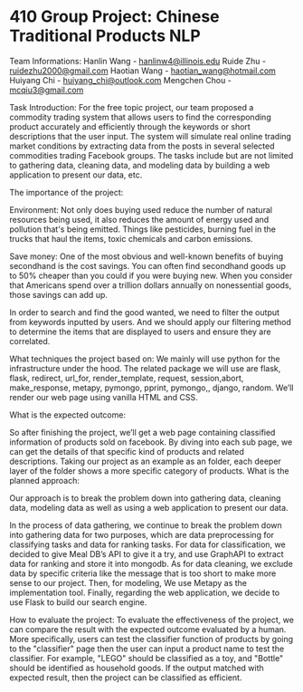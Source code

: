 # 410 Group Project: Chinese Traditional Products NLP


Team Informations:
Hanlin Wang - hanlinw4@illinois.edu 
Ruide Zhu - ruidezhu2000@gmail.com
Haotian Wang - haotian_wang@hotmail.com
Huiyang Chi - huiyang_chi@outlook.com
Mengchen Chou - mcqiu3@gmail.com


Task Introduction:
For the free topic project, our team proposed a commodity trading system that allows users to find the corresponding product accurately  and efficiently through the keywords or short descriptions that the user input. The system will simulate real online trading market conditions by extracting data from the posts in several selected commodities trading Facebook groups. The tasks include but are not limited to gathering data, cleaning data, and modeling data by building a web application to present our data, etc.

The importance of the project:

Environment:
Not only does buying used reduce the number of natural resources being used, it also reduces the amount of energy used and pollution that's being emitted. Things like pesticides, burning fuel in the trucks that haul the items, toxic chemicals and carbon emissions.

Save money:
One of the most obvious and well-known benefits of buying secondhand is the cost savings. You can often find secondhand goods up to 50% cheaper than you could if you were buying new. When you consider that Americans spend over a trillion dollars annually on nonessential goods, those savings can add up.

In order to search and find the good wanted, we need to filter the output from keywords inputted by users. And we should apply our filtering method to determine the items that are displayed to users and ensure they are correlated.

What techniques the project based on:
We mainly will use python for the infrastructure under the hood. The related package we will use are flask, flask, redirect, url_for, render_template, request, session,abort, make_response, metapy, pymongo, pprint, pymongo,, django, random. We’ll render our web page using vanilla HTML and CSS.

What is the expected outcome:

So after finishing the project, we’ll get a web page containing classified information of products sold on facebook. By diving into each sub page, we can get the details of that specific kind of products and related descriptions. Taking our project as an example as an folder, each deeper layer of the folder shows a more specific category of products.
What is the planned approach:

Our approach is to break the problem down into gathering data, cleaning data, modeling data as well as using a web application to present our data.

In the process of data gathering, we continue to break the problem down into gathering data for two purposes, which are data preprocessing for classifying tasks and data for ranking tasks. For data for classification, we decided to give Meal DB’s API to give it a try, and use GraphAPI to extract data for ranking and store it into mongodb. As for data cleaning, we exclude data by specific criteria like the message that is too short to make more sense to our project. Then, for modeling, We use Metapy as the implementation tool. Finally, regarding the web application, we decide to use Flask to build our search engine.

How to evaluate the project:
To evaluate the effectiveness of the project, we can compare the result with the expected outcome evaluated by a human. More specifically, users can test the classifier function of products by going to the "classifier" page then the user can input a product name to test the classifier. For example, "LEGO" should be classified as a toy, and "Bottle" should be identified as household goods. If the output matched with expected result, then the project can be classified as efficient.
